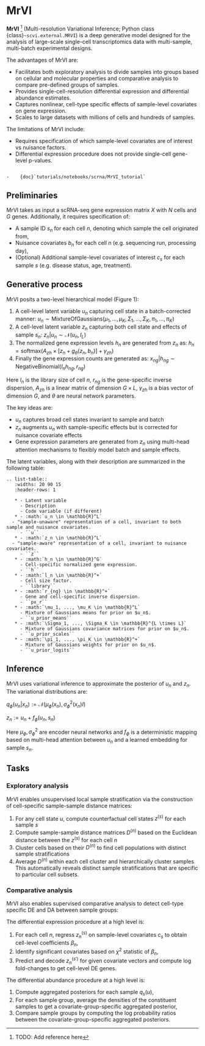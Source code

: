# MrVI

**MrVI** [^ref1] (Multi-resolution Variational Inference; Python class
{class}`~scvi.external.MRVI`) is a deep generative model designed for the analysis of large-scale
single-cell transcriptomics data with multi-sample, multi-batch experimental designs.

The advantages of MrVI are:

- Facilitates both exploratory analysis to divide samples into groups based on cellular and
    molecular properties and comparative analysis to compare pre-defined groups of samples.
- Provides single-cell-resolution differential expression and differential abundance estimates.
- Captures nonlinear, cell-type specific effects of sample-level covariates on gene expression.
- Scales to large datasets with millions of cells and hundreds of samples.

The limitations of MrVI include:

- Requires specification of which sample-level covariates are of interest vs nuisance factors.
- Differential expression procedure does not provide single-cell gene-level p-values.

```{topic} Tutorials:

-    {doc}`tutorials/notebooks/scrna/MrVI_tutorial`
```

## Preliminaries

MrVI takes as input a scRNA-seq gene expression matrix $X$ with $N$ cells and $G$ genes.
Additionally, it requires specification of:

- A sample ID $s_n$ for each cell $n$, denoting which sample the cell originated from,
- Nuisance covariates $b_n$ for each cell $n$ (e.g. sequencing run, processing day),
- (Optional) Additional sample-level covariates of interest $c_s$ for each sample $s$ (e.g.
    disease status, age, treatment).

## Generative process

MrVI posits a two-level hierarchical model (Figure 1):

1. A cell-level latent variable $u_n$ capturing cell state in a batch-corrected manner:
    $u_n \sim \mathrm{MixtureOfGaussians}(\mu_1, ..., \mu_K, \Sigma_1, ..., \Sigma_K, \pi_1, ..., \pi_K)$
2. A cell-level latent variable $z_n$ capturing both cell state and effects of sample $s_n$:
    $z_n | u_n \sim \mathcal{N}(u_n, I_L)$
3. The normalized gene expression levels $h_n$ are generated from $z_n$ as:
    $h_n = \mathrm{softmax}(A_{zh} \times [z_n + g_\theta(z_n, b_n)] + \gamma_{zh})$
4. Finally the gene expression counts are generated as:
    $x_{ng} | h_{ng} \sim \mathrm{NegativeBinomial}(l_n h_{ng}, r_{ng})$

Here $l_n$ is the library size of cell $n$, $r_{ng}$ is the gene-specific inverse dispersion,
$A_{zh}$ is a linear matrix of dimension $G \times L$, $\gamma_{zh}$ is a bias vector of dimension
$G$, and $\theta$ are neural network parameters.

The key ideas are:

- $u_n$ captures broad cell states invariant to sample and batch
- $z_n$ augments $u_n$ with sample-specific effects but is corrected for nuisance covariate effects
- Gene expression parameters are generated from $z_n$ using multi-head attention mechanisms to
    flexibly model batch and sample effects.

The latent variables, along with their description are summarized in the following table:

```{eval-rst}
.. list-table::
   :widths: 20 90 15
   :header-rows: 1

   * - Latent variable
     - Description
     - Code variable (if different)
   * - :math:`u_n \in \mathbb{R}^L`
  - "sample-unaware" representation of a cell, invariant to both sample and nuisance covariates.
     - ``u``
   * - :math:`z_n \in \mathbb{R}^L`
  - "sample-aware" representation of a cell, invariant to nuisance covariates.
     - ``z``
   * - :math:`h_n \in \mathbb{R}^G`
     - Cell-specific normalized gene expression.
     - ``h``
   * - :math:`l_n \in \mathbb{R}^+`
     - Cell size factor.
     - ``library``
   * - :math:`r_{ng} \in \mathbb{R}^+`
     - Gene and cell-specific inverse dispersion.
     - ``px_r``
   * - :math:`\mu_1, ..., \mu_K \in \mathbb{R}^L`
     - Mixture of Gaussians means for prior on $u_n$.
     - ``u_prior_means``
   * - :math:`\Sigma_1, ..., \Sigma_K \in \mathbb{R}^{L \times L}`
     - Mixture of Gaussians covariance matrices for prior on $u_n$.
     - ``u_prior_scales``
   * - :math:`\pi_1, ..., \pi_K \in \mathbb{R}^+`
     - Mixture of Gaussians weights for prior on $u_n$.
     - ``u_prior_logits``
```

## Inference

MrVI uses variational inference to approximate the posterior of $u_n$ and $z_n$. The variational
distributions are:

$q_{\phi}(u_n | x_n) := \mathcal{N}(\mu_{\phi}(x_n), \sigma^2_{\phi}(x_n)I)$

$z_n := u_n + f_{\phi}(u_n, s_n)$

Here $\mu_{\phi}, \sigma^2_{\phi}$ are encoder neural networks and $f_{\phi}$ is a deterministic
mapping based on multi-head attention between $u_n$ and a learned embedding for sample $s_n$.

## Tasks

### Exploratory analysis

MrVI enables unsupervised local sample stratification via the construction of cell-specific
sample-sample distance matrices:

1. For any cell state $u$, compute counterfactual cell states $z^{(s)}$ for each sample $s$
2. Compute sample-sample distance matrices $D^{(n)}$ based on the Euclidean distance between the
    $z^{(s)}$ for each cell $n$
3. Cluster cells based on their $D^{(n)}$ to find cell populations with distinct sample
    stratifications
4. Average $D^{(n)}$ within each cell cluster and hierarchically cluster samples
This automatically reveals distinct sample stratifications that are specific to particular cell
subsets.

### Comparative analysis

MrVI also enables supervised comparative analysis to detect cell-type specific DE and DA between
sample groups:

The differential expression procedure at a high level is:

1. For each cell $n$, regress $z^{(s)}_n$ on sample-level covariates $c_s$ to obtain cell-level
    coefficients $\beta_n$,
2. Identify significant covariates based on $\chi^2$ statistic of $\beta_n$,
3. Predict and decode $z^{(s')}_n$ for given covariate vectors and compute log fold-changes to get
    cell-level DE genes.

The differential abundance procedure at a high level is:

1. Compute aggregated posteriors for each sample $q_s(u)$,
2. For each sample group, average the densities of the constituent samples to get a
    covariate-group-specific aggregated posterior,
3. Compare sample groups by computing the log probability ratios between the
    covariate-group-specific aggregated posteriors.

[^ref1]:
    TODO: Add reference here
